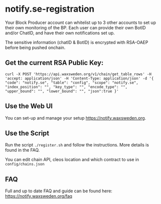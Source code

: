 # notify.se-registration
Your Block Producer account can whitelist up to 3 other accounts to set up their own monitoring of the BP.
Each user can provide their own BotID and/or ChatID, and have their own notifications set up. 

The sensitive information (chatID & BotID) is encrypted with RSA-OAEP before being pushed onchain. 

## Get the current RSA Public Key:
```
curl -X POST 'https://api.waxsweden.org/v1/chain/get_table_rows' -H 'accept: application/json' -H 'Content-Type: application/json' -d '{ "code": "notify.se", "table": "config", "scope": "notify.se", "index_position": "", "key_type": "", "encode_type": "", "upper_bound": "", "lower_bound": "", "json":true }'
```

## Use the Web UI
You can set-up and manage your setup https://notify.waxsweden.org.

## Use the Script
Run the script ``` ./register.sh ``` and follow the instructions. More details is found in the FAQ.

You can edit chain API, cleos location and which contract to use in ``` config/chains.json ```

## FAQ
Full and up to date FAQ and guide can be found here: https://notify.waxsweden.org/faq
